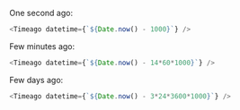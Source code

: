 One second ago:

```js
<Timeago datetime={`${Date.now() - 1000}`} />
```

Few minutes ago:

```js
<Timeago datetime={`${Date.now() - 14*60*1000}`} />
```

Few days ago:

```js
<Timeago datetime={`${Date.now() - 3*24*3600*1000}`} />
```
